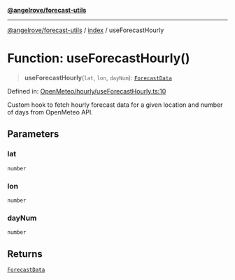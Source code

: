 [**@angelrove/forecast-utils**](../../README.md)

***

[@angelrove/forecast-utils](../../README.md) / [index](../README.md) / useForecastHourly

# Function: useForecastHourly()

> **useForecastHourly**(`lat`, `lon`, `dayNum`): [`ForecastData`](../../OpenMeteo/type-aliases/ForecastData.md)

Defined in: [OpenMeteo/hourly/useForecastHourly.ts:10](https://github.com/angelrove/forecast-utils/blob/c8671c08665caf44781ca994161c6a147044eefe/src/OpenMeteo/hourly/useForecastHourly.ts#L10)

Custom hook to fetch hourly forecast data for a given location and number of days from OpenMeteo API.

## Parameters

### lat

`number`

### lon

`number`

### dayNum

`number`

## Returns

[`ForecastData`](../../OpenMeteo/type-aliases/ForecastData.md)

